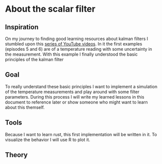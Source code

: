 # About the scalar filter

## Inspiration

On my journey to finding good learning resources about kalman filters I stumbled upon this [series of YouTube videos](https://www.youtube.com/watch?v=CaCcOwJPytQ&list=PLX2gX-ftPVXU3oUFNATxGXY90AULiqnWT&index=2).
In it the first examples (episodes 5 and 6) are of a temperature reading with some uncertainty in the measurement. 
With this example I finally understood the basic principles of the kalman filter

## Goal

To really understand these basic principles I want to implement a simulation of the temperature measurements and play around with some filter parameters.
During this process I will write my learned lessons in this document to reference later or show someone who might want to learn about this themself. 

## Tools

Because I want to learn rust, this first implementation will be written in it.
To visualize the behavior I will use R to plot it.

## Theory

